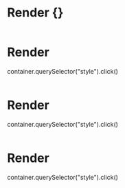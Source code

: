 # Render {}
```html

```


# Render 
container.querySelector("style").click()

```html

```


# Render 
container.querySelector("style").click()

```html

```


# Render 
container.querySelector("style").click()

```html

```